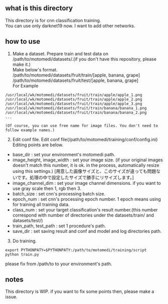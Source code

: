 ## what is this directory
This directory is for cnn classification training.  
You can use only darknet19 now. I want to add other networks.

## how to use
1. Make a dataset.
 Prepare train and test data on /path/to/motomedi/datasets/.(if you don't have this repository, please make it.)  
 Make below's format.  
  /path/to/motomedi/datasets/fruit/train/[apple, banana, grape]  
  /path/to/motomedi/datasets/fruit/test/[apple, banana, grape]  
 For Example  

  ```
  /usr/local/wk/motomedi/datasets/fruit/train/apple/apple_1.png
  /usr/local/wk/motomedi/datasets/fruit/train/apple/apple_2.png
  /usr/local/wk/motomedi/datasets/fruit/train/apple/apple_3.png
  /usr/local/wk/motomedi/datasets/fruit/train/banana/banana_1.png
  /usr/local/wk/motomedi/datasets/fruit/train/banana/banana_2.png
  ...
  ```

    (Of course, you can use free name for image files. You don't need to follow example names.)

2. Edit conf file.
 Edit conf file(/path/to/motomedi/training/conf/config.ini)
 Editing points are below.
  - base_dir : set your environment's motomedi path.
  - image_height, image_width : set your image size. (if your original images doesn't match this number, it is ok. in the process, automatically resize using this settings.)
    [用意した画像サイズと、このサイズが違っても問題ないです。処理の中で設定したサイズで勝手にリサイズします。]
  - image_channel_dim : set your image channel dimensions. if you want to use gray scale then 1, rgb then 3.
  - batch_size : set cnn's processing batch size.
  - epoch_num : set cnn's processing epoch number. 1 epoch means using for training all training data.
  - class_num : set your target classification's result number.(this number correspond with number of directories under the datasets/train/ and datasets/test/)
  - train_path, test_path : set 1 procedure's path.
  - save_dir : set saving result and conf and model and log directories path.

3. Do training.
 ```
 export PYTHONPATY=$PYTHONPATY:/path/to/motomedi/training/script
 python train.py
 ```

 please fix from /path/to to your environment's path.

## notes
 This directory is WIP.
 if you want to fix some points then, please make a issue.

